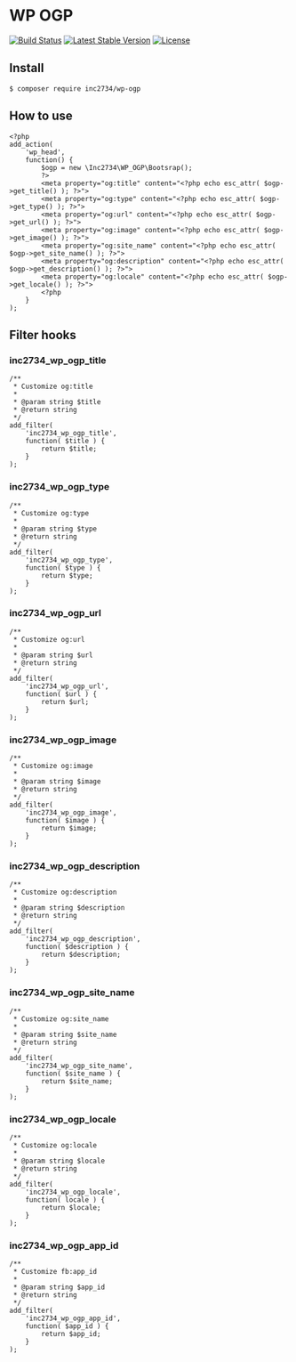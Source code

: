 # WP OGP

[![Build Status](https://travis-ci.org/inc2734/wp-ogp.svg?branch=master)](https://travis-ci.org/inc2734/wp-ogp)
[![Latest Stable Version](https://poser.pugx.org/inc2734/wp-ogp/v/stable)](https://packagist.org/packages/inc2734/wp-ogp)
[![License](https://poser.pugx.org/inc2734/wp-ogp/license)](https://packagist.org/packages/inc2734/wp-ogp)

## Install
```
$ composer require inc2734/wp-ogp
```

## How to use
```
<?php
add_action(
	'wp_head',
	function() {
		$ogp = new \Inc2734\WP_OGP\Bootsrap();
		?>
		<meta property="og:title" content="<?php echo esc_attr( $ogp->get_title() ); ?>">
		<meta property="og:type" content="<?php echo esc_attr( $ogp->get_type() ); ?>">
		<meta property="og:url" content="<?php echo esc_attr( $ogp->get_url() ); ?>">
		<meta property="og:image" content="<?php echo esc_attr( $ogp->get_image() ); ?>">
		<meta property="og:site_name" content="<?php echo esc_attr( $ogp->get_site_name() ); ?>">
		<meta property="og:description" content="<?php echo esc_attr( $ogp->get_description() ); ?>">
		<meta property="og:locale" content="<?php echo esc_attr( $ogp->get_locale() ); ?>">
		<?php
	}
);
```

## Filter hooks

### inc2734_wp_ogp_title
```
/**
 * Customize og:title
 *
 * @param string $title
 * @return string
 */
add_filter(
	'inc2734_wp_ogp_title',
	function( $title ) {
		return $title;
	}
);
```

### inc2734_wp_ogp_type
```
/**
 * Customize og:type
 *
 * @param string $type
 * @return string
 */
add_filter(
	'inc2734_wp_ogp_type',
	function( $type ) {
		return $type;
	}
);
```

### inc2734_wp_ogp_url
```
/**
 * Customize og:url
 *
 * @param string $url
 * @return string
 */
add_filter(
	'inc2734_wp_ogp_url',
	function( $url ) {
		return $url;
	}
);
```

### inc2734_wp_ogp_image
```
/**
 * Customize og:image
 *
 * @param string $image
 * @return string
 */
add_filter(
	'inc2734_wp_ogp_image',
	function( $image ) {
		return $image;
	}
);
```

### inc2734_wp_ogp_description
```
/**
 * Customize og:description
 *
 * @param string $description
 * @return string
 */
add_filter(
	'inc2734_wp_ogp_description',
	function( $description ) {
		return $description;
	}
);
```

### inc2734_wp_ogp_site_name
```
/**
 * Customize og:site_name
 *
 * @param string $site_name
 * @return string
 */
add_filter(
	'inc2734_wp_ogp_site_name',
	function( $site_name ) {
		return $site_name;
	}
);
```

### inc2734_wp_ogp_locale
```
/**
 * Customize og:locale
 *
 * @param string $locale
 * @return string
 */
add_filter(
	'inc2734_wp_ogp_locale',
	function( locale ) {
		return $locale;
	}
);
```

### inc2734_wp_ogp_app_id
```
/**
 * Customize fb:app_id
 *
 * @param string $app_id
 * @return string
 */
add_filter(
	'inc2734_wp_ogp_app_id',
	function( $app_id ) {
		return $app_id;
	}
);
```
